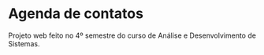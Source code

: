 # Agenda de contatos
Projeto web feito no 4º semestre do curso de Análise e Desenvolvimento de Sistemas.
